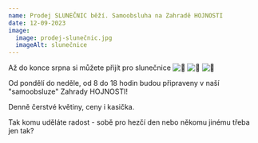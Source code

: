 ```yaml
---
name: Prodej SLUNEČNIC běží. Samoobsluha na Zahradě HOJNOSTI
date: 12-09-2023
image:
  image: prodej-slunečnic.jpg
  imageAlt: slunečnice
---
```

Až do konce srpna si můžete přijít pro slunečnice   ![🌻](https://static.xx.fbcdn.net/images/emoji.php/v9/t73/1.5/16/1f33b.png) ![🌻](https://static.xx.fbcdn.net/images/emoji.php/v9/t73/1.5/16/1f33b.png) ![🌻](https://static.xx.fbcdn.net/images/emoji.php/v9/t73/1.5/16/1f33b.png) ﻿

Od pondělí do neděle, od 8 do 18 hodin budou připraveny v naší "samoobsluze" Zahrady HOJNOSTI!

Denně čerstvé květiny, ceny i kasička.

Tak komu uděláte radost - sobě pro hezčí den nebo někomu jinému třeba jen tak?